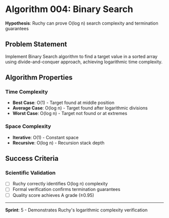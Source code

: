 # Algorithm 004: Binary Search

**Hypothesis**: Ruchy can prove O(log n) search complexity and termination guarantees

## Problem Statement

Implement Binary Search algorithm to find a target value in a sorted array using divide-and-conquer approach, achieving logarithmic time complexity.

## Algorithm Properties

### Time Complexity
- **Best Case**: O(1) - Target found at middle position
- **Average Case**: O(log n) - Target found after logarithmic divisions
- **Worst Case**: O(log n) - Target not found or at extremes

### Space Complexity
- **Iterative**: O(1) - Constant space
- **Recursive**: O(log n) - Recursion stack depth

## Success Criteria

### Scientific Validation
- [ ] Ruchy correctly identifies O(log n) complexity
- [ ] Formal verification confirms termination guarantees
- [ ] Quality score achieves A grade (≥0.95)

---

**Sprint**: 5 - Demonstrates Ruchy's logarithmic complexity verification